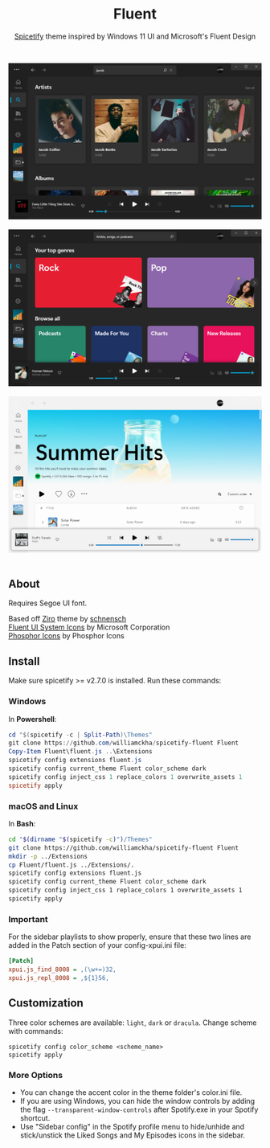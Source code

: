 <div align=center><h1>Fluent</h1>  

  [Spicetify](https://github.com/khanhas/spicetify-cli) theme inspired by Windows 11 UI and Microsoft's Fluent Design  

</div>

<br>

![dark-1](screenshots/dark-1.png)  
<br>
![dark-2](screenshots/dark-2.png)  
<br>
![light-1](screenshots/light-1.png)  
<br>

## About


Requires Segoe UI font.

Based off [Ziro](https://github.com/schnensch0/ziro) theme by [schnensch](https://github.com/schnensch0)  
[Fluent UI System Icons](https://github.com/microsoft/fluentui-system-icons) by Microsoft Corporation  
[Phosphor Icons](https://github.com/phosphor-icons/phosphor-icons) by Phosphor Icons

## Install
Make sure spicetify >= v2.7.0 is installed. Run these commands:

### Windows
In **Powershell**:
```powershell
cd "$(spicetify -c | Split-Path)\Themes"
git clone https://github.com/williamckha/spicetify-fluent Fluent
Copy-Item Fluent\fluent.js ..\Extensions
spicetify config extensions fluent.js
spicetify config current_theme Fluent color_scheme dark
spicetify config inject_css 1 replace_colors 1 overwrite_assets 1
spicetify apply
```

### macOS and Linux
In **Bash**:
```bash
cd "$(dirname "$(spicetify -c)")/Themes"
git clone https://github.com/williamckha/spicetify-fluent Fluent
mkdir -p ../Extensions
cp Fluent/fluent.js ../Extensions/.
spicetify config extensions fluent.js
spicetify config current_theme Fluent color_scheme dark
spicetify config inject_css 1 replace_colors 1 overwrite_assets 1
spicetify apply
```

### Important
For the sidebar playlists to show properly, ensure that these two lines are added in the Patch section of your config-xpui.ini file:
```ini
[Patch]
xpui.js_find_8008 = ,(\w+=)32,
xpui.js_repl_8008 = ,${1}56,
```


## Customization
Three color schemes are available: `light`, `dark` or `dracula`. Change scheme with commands:
```
spicetify config color_scheme <scheme_name>
spicetify apply
```
### More Options
- You can change the accent color in the theme folder's color.ini file.  
- If you are using Windows, you can hide the window controls by adding the flag `--transparent-window-controls` after Spotify.exe in your Spotify shortcut.  
- Use "Sidebar config" in the Spotify profile menu to hide/unhide and stick/unstick the Liked Songs and My Episodes icons in the sidebar.
